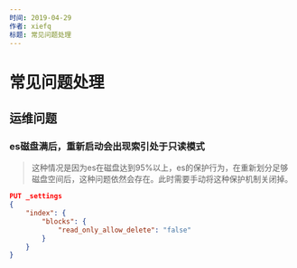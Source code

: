 ```yaml
---
时间: 2019-04-29
作者: xiefq
标题: 常见问题处理
---
```


# 常见问题处理

## 运维问题
### es磁盘满后，重新启动会出现索引处于只读模式
> 这种情况是因为es在磁盘达到95%以上，es的保护行为，在重新划分足够磁盘空间后，这种问题依然会存在。此时需要手动将这种保护机制关闭掉。

```json
PUT _settings
{
    "index": {
        "blocks": {
            "read_only_allow_delete": "false"
        }
    }
}
```
